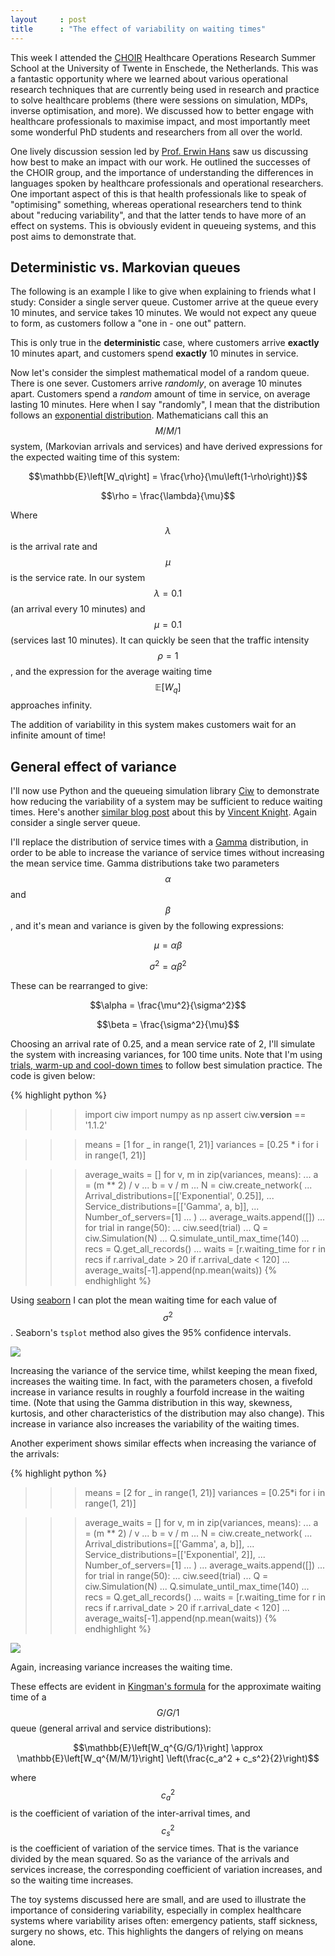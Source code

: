 ```yaml
---
layout     : post
title      : "The effect of variability on waiting times"
---
```


This week I attended the [CHOIR](https://www.utwente.nl/en/choir/) Healthcare
Operations Research Summer School at the University of Twente in Enschede, the
Netherlands.
This was a fantastic opportunity where we learned about various operational
research techniques that are currently being used in research and practice to
solve healthcare problems (there were sessions on simulation, MDPs, inverse
optimisation, and more).
We discussed how to better engage with healthcare professionals to maximise
impact, and most importantly meet some wonderful PhD students and researchers
from all over the world.

One lively discussion session led by [Prof. Erwin Hans](https://www.utwente.nl/en/bms/iebis/staff/hans/#erwin-hans)
saw us discussing how best to make an impact with our work.
He outlined the successes of the CHOIR group, and the importance of
understanding the differences in languages spoken by healthcare professionals
and operational researchers.
One important aspect of this is that health professionals like to speak of
"optimising" something, whereas operational researchers tend to think about
"reducing variability", and that the latter tends to have more of an effect on
systems.
This is obviously evident in queueing systems, and this post aims to
demonstrate that.

## Deterministic vs. Markovian queues

The following is an example I like to give when explaining to friends what I
study:
Consider a single server queue.
Customer arrive at the queue every 10 minutes, and service takes 10 minutes.
We would not expect any queue to form, as customers follow a "one in - one out"
pattern.

This is only true in the **deterministic** case, where customers arrive
**exactly** 10 minutes apart, and customers spend **exactly** 10 minutes in
service.

Now let's consider the simplest mathematical model of a random queue.
There is one sever.
Customers arrive *randomly*, on average 10 minutes apart.
Customers spend a *random* amount of time in service, on average lasting 10
minutes.
Here when I say "randomly", I mean that the distribution follows an
[exponential distribution](https://en.wikipedia.org/wiki/Exponential_distribution).
Mathematicians call this an $$M/M/1$$ system, (Markovian arrivals and services)
and have derived expressions for the expected waiting time of this system:

$$\mathbb{E}\left[W_q\right] = \frac{\rho}{\mu\left(1-\rho\right)}$$

$$\rho = \frac{\lambda}{\mu}$$

Where $$\lambda$$ is the arrival rate and $$\mu$$ is the service rate.
In our system $$\lambda = 0.1$$ (an arrival every 10 minutes) and $$\mu = 0.1$$
(services last 10 minutes).
It can quickly be seen that the traffic intensity $$\rho = 1$$, and the
expression for the average waiting time $$\mathbb{E}\left[W_q\right]$$
approaches infinity.

The addition of variability in this system makes customers wait for an infinite
amount of time!

## General effect of variance

I'll now use Python and the queueing simulation library [Ciw](http://ciw.readthedocs.io/)
to demonstrate how reducing the variability of a system may be sufficient to
reduce waiting times.
Here's another [similar blog post](http://vknight.org/unpeudemath/mathematics/2016/10/29/anscombes-quartet-variability-and-ciw.html) about this by [Vincent Knight](http://vknight.org/).
Again consider a single server queue.

I'll replace the distribution of service times with a [Gamma](https://en.wikipedia.org/wiki/Gamma_distribution)
distribution, in order to be able to increase the variance of service times
without increasing the mean service time.
Gamma distributions take two parameters $$\alpha$$ and $$\beta$$, and it's mean
and variance is given by the following expressions:

$$\mu = \alpha \beta$$

$$\sigma^2 = \alpha \beta^2$$

These can be rearranged to give:

$$\alpha = \frac{\mu^2}{\sigma^2}$$

$$\beta = \frac{\sigma^2}{\mu}$$

Choosing an arrival rate of 0.25, and a mean service rate of 2, I'll simulate
the system with increasing variances, for 100 time units.
Note that I'm using [trials, warm-up and cool-down times](http://ciw.readthedocs.io/en/latest/Background/simulationpractice.html)
to follow best simulation practice.
The code is given below:

{% highlight python %}
>>> import ciw
>>> import numpy as np
>>> assert ciw.__version__ == '1.1.2'

>>> means = [1 for _ in range(1, 21)]
>>> variances = [0.25 * i for i in range(1, 21)]

>>> average_waits = []
>>> for v, m in zip(variances, means):
...     a = (m ** 2) / v
...     b = v / m
...     N = ciw.create_network(
...         Arrival_distributions=[['Exponential', 0.25]],
...         Service_distributions=[['Gamma', a, b]],
...         Number_of_servers=[1]
...     )
...     average_waits.append([])
...     for trial in range(50):
...         ciw.seed(trial)
...         Q = ciw.Simulation(N)
...         Q.simulate_until_max_time(140)
...         recs = Q.get_all_records()
...         waits = [r.waiting_time for r in recs if r.arrival_date > 20 if r.arrival_date < 120]
...         average_waits[-1].append(np.mean(waits))
{% endhighlight %}

Using [seaborn](https://seaborn.pydata.org/) I can plot the mean waiting time
for each value of $$\sigma^2$$.
Seaborn's `tsplot` method also gives the 95% confidence intervals.

![]({{site.baseurl}}/images/services_variance.png)

Increasing the variance of the service time, whilst keeping the mean fixed,
increases the waiting time.
In fact, with the parameters chosen, a fivefold increase in variance results in
roughly a fourfold increase in the waiting time.
(Note that using the Gamma distribution in this way, skewness, kurtosis, and
other characteristics of the distribution may also change).
This increase in variance also increases the variability of the waiting times.

Another experiment shows similar effects when increasing the variance of the
arrivals:

{% highlight python %}
>>> means = [2 for _ in range(1, 21)]
>>> variances = [0.25*i for i in range(1, 21)]

>>> average_waits = []
>>> for v, m in zip(variances, means):
...     a = (m ** 2) / v
...     b = v / m
...     N = ciw.create_network(
...         Arrival_distributions=[['Gamma', a, b]],
...         Service_distributions=[['Exponential', 2]],
...         Number_of_servers=[1]
...     )
...     average_waits.append([])
...     for trial in range(50):
...         ciw.seed(trial)
...         Q = ciw.Simulation(N)
...         Q.simulate_until_max_time(140)
...         recs = Q.get_all_records()
...         waits = [r.waiting_time for r in recs if r.arrival_date > 20 if r.arrival_date < 120]
...         average_waits[-1].append(np.mean(waits))
{% endhighlight %}

![]({{site.baseurl}}/images/arrivals_variance.png)

Again, increasing variance increases the waiting time.

These effects are evident in [Kingman's formula](https://en.wikipedia.org/wiki/Kingman%27s_formula)
for the approximate waiting time of a $$G/G/1$$ queue (general arrival and
service distributions):

$$\mathbb{E}\left[W_q^{G/G/1}\right] \approx \mathbb{E}\left[W_q^{M/M/1}\right] \left(\frac{c_a^2 + c_s^2}{2}\right)$$

where $$c_a^2$$ is the coefficient of variation of the inter-arrival times, and
$$c_s^2$$ is the coefficient of variation of the service times.
That is the variance divided by the mean squared.
So as the variance of the arrivals and services increase, the corresponding
coefficient of variation increases, and so the waiting time increases.

The toy systems discussed here are small, and are used to illustrate the
importance of considering variability, especially in complex healthcare
systems where variability arises often: emergency patients, staff sickness,
surgery no shows, etc.
This highlights the dangers of relying on means alone.